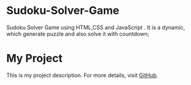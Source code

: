 # Sudoku-Solver-Game
Sudoku Solver Game using HTML,CSS and JavaScript . It is a dynamic, which generate puzzle and also solve it with countdown;
# My Project
This is my project description. For more details, visit [GitHub](https://bholacraft07.github.io/Sudoku-Solver-Game/).
